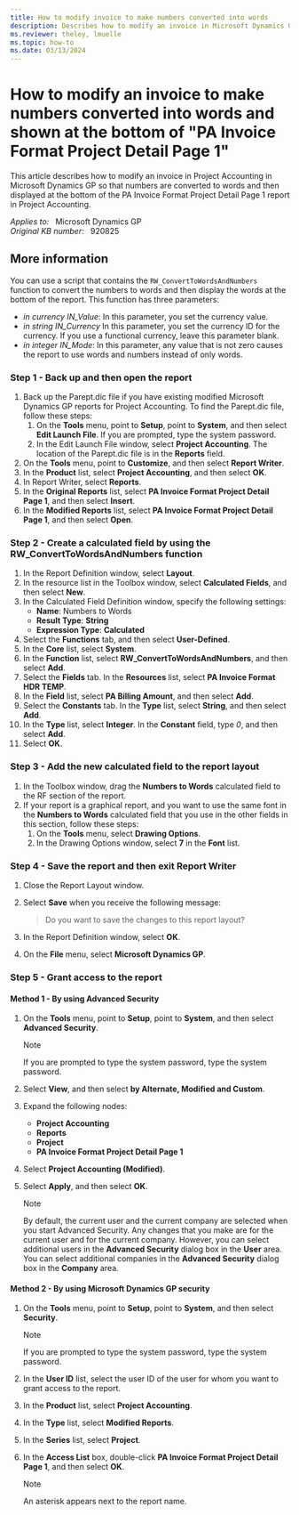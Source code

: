 ```yaml
---
title: How to modify invoice to make numbers converted into words
description: Describes how to modify an invoice in Microsoft Dynamics GP so that numbers are converted into words and then displayed at the bottom of the PA Invoice Format Project Detail Page 1 report.
ms.reviewer: theley, lmuelle
ms.topic: how-to
ms.date: 03/13/2024
---
```

# How to modify an invoice to make numbers converted into words and shown at the bottom of "PA Invoice Format Project Detail Page 1"

This article describes how to modify an invoice in Project Accounting in Microsoft Dynamics GP so that numbers are converted to words and then displayed at the bottom of the PA Invoice Format Project Detail Page 1 report in Project Accounting.

_Applies to:_ &nbsp; Microsoft Dynamics GP  
_Original KB number:_ &nbsp; 920825

## More information

You can use a script that contains the `RW_ConvertToWordsAndNumbers` function to convert the numbers to words and then display the words at the bottom of the report. This function has three parameters:

- *in currency IN_Value*: In this parameter, you set the currency value.
- *in string IN_Currency*  In this parameter, you set the currency ID for the currency. If you use a functional currency, leave this parameter blank.
- *in integer IN_Mode*: In this parameter, any value that is not zero causes the report to use words and numbers instead of only words.

### Step 1 - Back up and then open the report

1. Back up the Parept.dic file if you have existing modified Microsoft Dynamics GP reports for Project Accounting. To find the Parept.dic file, follow these steps:
   1. On the **Tools** menu, point to **Setup**, point to **System**, and then select **Edit Launch File**. If you are prompted, type the system password.
   2. In the Edit Launch File window, select **Project Accounting**. The location of the Parept.dic file is in the **Reports** field.
2. On the **Tools** menu, point to **Customize**, and then select **Report Writer**.
3. In the **Product** list, select **Project Accounting**, and then select **OK**.
4. In Report Writer, select **Reports**.
5. In the **Original Reports** list, select **PA Invoice Format Project Detail Page 1**, and then select **Insert**.
6. In the **Modified Reports** list, select **PA Invoice Format Project Detail Page 1**, and then select **Open**.

### Step 2 - Create a calculated field by using the RW_ConvertToWordsAndNumbers function

1. In the Report Definition window, select **Layout**.
2. In the resource list in the Toolbox window, select **Calculated Fields**, and then select **New**.
3. In the Calculated Field Definition window, specify the following settings:
   - **Name**: Numbers to Words
   - **Result Type**: **String**
   - **Expression Type**: **Calculated**
4. Select the **Functions** tab, and then select **User-Defined**.
5. In the **Core** list, select **System**.
6. In the **Function** list, select **RW_ConvertToWordsAndNumbers**, and then select **Add**.
7. Select the **Fields** tab. In the **Resources** list, select **PA Invoice Format HDR TEMP**.
8. In the **Field** list, select **PA Billing Amount**, and then select **Add**.
9. Select the **Constants** tab. In the **Type** list, select **String**, and then select **Add**.
10. In the **Type** list, select **Integer**. In the **Constant** field, type *0*, and then select **Add**.
11. Select **OK**.

### Step 3 - Add the new calculated field to the report layout

1. In the Toolbox window, drag the **Numbers to Words** calculated field to the RF section of the report.
2. If your report is a graphical report, and you want to use the same font in the **Numbers to Words** calculated field that you use in the other fields in this section, follow these steps:
   1. On the **Tools** menu, select **Drawing Options**.
   2. In the Drawing Options window, select **7** in the **Font** list.

### Step 4 - Save the report and then exit Report Writer

1. Close the Report Layout window.
2. Select **Save** when you receive the following message:

   > Do you want to save the changes to this report layout?
3. In the Report Definition window, select **OK**.
4. On the **File** menu, select **Microsoft Dynamics GP**.

### Step 5 - Grant access to the report

#### Method 1 - By using Advanced Security

1. On the **Tools** menu, point to **Setup**, point to **System**, and then select **Advanced Security**.

    > [!NOTE]
    > If you are prompted to type the system password, type the system password.
2. Select **View**, and then select **by Alternate, Modified and Custom**.
3. Expand the following nodes:
   - **Project Accounting**
   - **Reports**
   - **Project**
   - **PA Invoice Format Project Detail Page 1**
4. Select **Project Accounting (Modified)**.
5. Select **Apply**, and then select **OK**.

    > [!NOTE]
    > By default, the current user and the current company are selected when you start Advanced Security. Any changes that you make are for the current user and for the current company. However, you can select additional users in the **Advanced Security** dialog box in the **User** area. You can select additional companies in the **Advanced Security** dialog box in the **Company** area.

#### Method 2 - By using Microsoft Dynamics GP security

1. On the **Tools** menu, point to **Setup**, point to **System**, and then select **Security**.

    > [!NOTE]
    > If you are prompted to type the system password, type the system password.
2. In the **User ID** list, select the user ID of the user for whom you want to grant access to the report.
3. In the **Product** list, select **Project Accounting**.
4. In the **Type** list, select **Modified Reports**.
5. In the **Series** list, select **Project**.
6. In the **Access List** box, double-click **PA Invoice Format Project Detail Page 1**, and then select **OK**.

    > [!NOTE]
    > An asterisk appears next to the report name.
